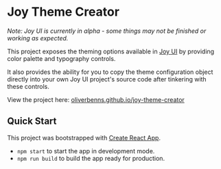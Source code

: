 # Joy Theme Creator

_Note: Joy UI is currently in alpha - some things may not be finished or working as expected._

This project exposes the theming options available in [Joy UI](https://mui.com/joy-ui/getting-started/overview) by providing color palette and typography controls.

It also provides the ability for you to copy the theme configuration object directly into your own Joy UI project's source code after tinkering with these controls.

View the project here: [oliverbenns.github.io/joy-theme-creator](https://oliverbenns.github.io/joy-theme-creator)

## Quick Start

This project was bootstrapped with [Create React App](https://github.com/facebook/create-react-app).

- `npm start` to start the app in development mode.
- `npm run build` to build the app ready for production.
